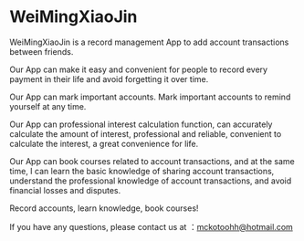 # WeiMingXiaoJin

WeiMingXiaoJin is a record management App to add account transactions between friends. 

Our App can make it easy and convenient for people to record every payment in their life and avoid forgetting it over time.

Our App can mark important accounts. Mark important accounts to remind yourself at any time.

Our App can professional interest calculation function, can accurately calculate the amount of interest, professional and reliable, convenient to calculate the interest, a great convenience for life.

Our App can book courses related to account transactions, and at the same time, I can learn the basic knowledge of sharing account transactions, understand the professional knowledge of account transactions, and avoid financial losses and disputes.

Record accounts, learn knowledge, book courses!

If you have any questions, please contact us at ：mckotoohh@hotmail.com

